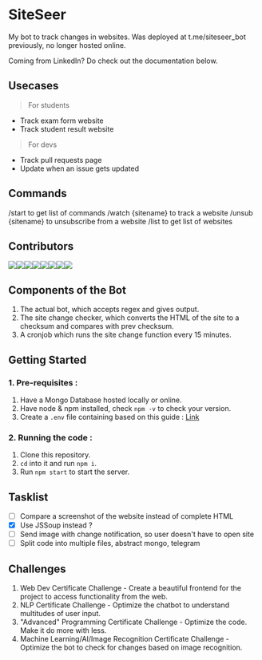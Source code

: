 # SiteSeer

My bot to track changes in websites. Was deployed at t.me/siteseer_bot previously, no longer hosted online. 

Coming from LinkedIn? Do check out the documentation below.

## Usecases

> For students

* Track exam form website
* Track student result website

> For devs

* Track pull requests page
* Update when an issue gets updated

## Commands

/start to get list of commands
/watch {sitename} to track a website
/unsub {sitename} to unsubscribe from a website
/list to get list of websites

## Contributors

[![](https://sourcerer.io/fame/akash-joshi/akash-joshi/SiteSeer-Website-Tracker/images/0)](https://sourcerer.io/fame/akash-joshi/akash-joshi/SiteSeer-Website-Tracker/links/0)[![](https://sourcerer.io/fame/akash-joshi/akash-joshi/SiteSeer-Website-Tracker/images/1)](https://sourcerer.io/fame/akash-joshi/akash-joshi/SiteSeer-Website-Tracker/links/1)[![](https://sourcerer.io/fame/akash-joshi/akash-joshi/SiteSeer-Website-Tracker/images/2)](https://sourcerer.io/fame/akash-joshi/akash-joshi/SiteSeer-Website-Tracker/links/2)[![](https://sourcerer.io/fame/akash-joshi/akash-joshi/SiteSeer-Website-Tracker/images/3)](https://sourcerer.io/fame/akash-joshi/akash-joshi/SiteSeer-Website-Tracker/links/3)[![](https://sourcerer.io/fame/akash-joshi/akash-joshi/SiteSeer-Website-Tracker/images/4)](https://sourcerer.io/fame/akash-joshi/akash-joshi/SiteSeer-Website-Tracker/links/4)[![](https://sourcerer.io/fame/akash-joshi/akash-joshi/SiteSeer-Website-Tracker/images/5)](https://sourcerer.io/fame/akash-joshi/akash-joshi/SiteSeer-Website-Tracker/links/5)[![](https://sourcerer.io/fame/akash-joshi/akash-joshi/SiteSeer-Website-Tracker/images/6)](https://sourcerer.io/fame/akash-joshi/akash-joshi/SiteSeer-Website-Tracker/links/6)[![](https://sourcerer.io/fame/akash-joshi/akash-joshi/SiteSeer-Website-Tracker/images/7)](https://sourcerer.io/fame/akash-joshi/akash-joshi/SiteSeer-Website-Tracker/links/7)

## Components of the Bot

1. The actual bot, which accepts regex and gives output.
2. The site change checker, which converts the HTML of the site to a checksum and compares with prev checksum.
3. A cronjob which runs the site change function every 15 minutes.

## Getting Started

### 1. Pre-requisites :

1. Have a Mongo Database hosted locally or online.
2. Have node & npm installed, check `npm -v` to check your version.
3. Create a `.env` file containing based on this guide : [Link](https://github.com/akash-joshi/SiteSeer-Website-Tracker/blob/master/ENV.md)

### 2. Running the code :

1. Clone this repository.
2. `cd` into it and run `npm i`.
3. Run `npm start` to start the server.

## Tasklist

- [ ] Compare a screenshot of the website instead of complete HTML
- [X] Use JSSoup instead ?
- [ ] Send image with change notification, so user doesn't have to open site
- [ ] Split code into multiple files, abstract mongo, telegram

## Challenges

1. Web Dev Certificate Challenge - Create a beautiful frontend for the project to access functionality from the web.
2. NLP Certificate Challenge - Optimize the chatbot to understand multitudes of user input.
3. "Advanced" Programming Certificate Challenge - Optimize the code. Make it do more with less.
4. Machine Learning/AI/Image Recognition Certificate Challenge - Optimize the bot to check for changes based on image recognition.
